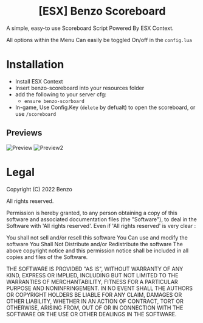 <h1 align='center'>[ESX] Benzo Scoreboard</a></h1>

A simple, easy-to use Scoreboard Script Powered By ESX Context.

All options within the Menu Can easily be toggled On/off in the `config.lua`

# Installation

- Install ESX Context
- Insert benzo-scoreboard into your resources folder
- add the following to your server cfg:
  - `ensure benzo-scorboard` 
- In-game, Use Config.Key (`delete` by defualt) to open the scoreboard, or use `/scoreboard`

## Previews

![Preview](https://cdn.discordapp.com/attachments/939573467349655602/1018698194638602301/unknown.png)
![Preview2](https://cdn.discordapp.com/attachments/939573467349655602/1018698244815065098/unknown.png)
  
# Legal

Copyright (C) 2022 Benzo

All rights reserved.

Permission is hereby granted, to any person obtaining a copy
of this software and associated documentation files (the "Software"), to deal
in the Software with 'All rights reserved'. Even if 'All rights reserved' is very clear :

  You shall not sell and/or resell this software
  You Can use and modify the software
  You Shall Not Distribute and/or Redistribute the software
  The above copyright notice and this permission notice shall be included in all copies and files of the Software.

THE SOFTWARE IS PROVIDED "AS IS", WITHOUT WARRANTY OF ANY KIND, EXPRESS OR
IMPLIED, INCLUDING BUT NOT LIMITED TO THE WARRANTIES OF MERCHANTABILITY,
FITNESS FOR A PARTICULAR PURPOSE AND NONINFRINGEMENT. IN NO EVENT SHALL THE
AUTHORS OR COPYRIGHT HOLDERS BE LIABLE FOR ANY CLAIM, DAMAGES OR OTHER
LIABILITY, WHETHER IN AN ACTION OF CONTRACT, TORT OR OTHERWISE, ARISING FROM,
OUT OF OR IN CONNECTION WITH THE SOFTWARE OR THE USE OR OTHER DEALINGS IN THE
SOFTWARE.
